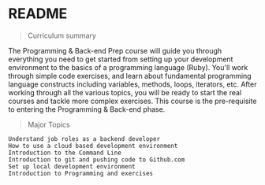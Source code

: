 # README #

> Curriculum summary

The Programming & Back-end Prep course will guide you through everything you need to get started from setting up your development environment to the basics of a programming language (Ruby). You'll work through simple code exercises, and learn about fundamental programming language constructs including variables, methods, loops, iterators, etc. After working through all the various topics, you will be ready to start the real courses and tackle more complex exercises. This course is the pre-requisite to entering the Programming & Back-end phase.

> Major Topics

    Understand job roles as a backend developer
    How to use a cloud based development environment
    Introduction to the Command Line
    Introduction to git and pushing code to Github.com
    Set up local development environment
    Introduction to Programming and exercises

